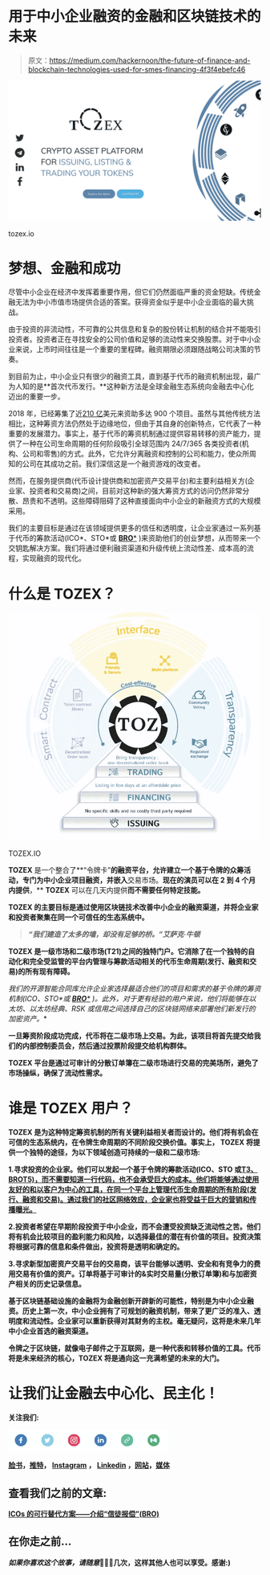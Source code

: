 # 用于中小企业融资的金融和区块链技术的未来

> 原文：<https://medium.com/hackernoon/the-future-of-finance-and-blockchain-technologies-used-for-smes-financing-4f3f4ebefc46>

![](img/bd654efde4fa2f45ddef424d7b289a4f.png)

tozex.io

# 梦想、金融和成功

尽管中小企业在经济中发挥着重要作用，但它们仍然面临严重的资金短缺。传统金融无法为中小市值市场提供合适的答案。获得资金似乎是中小企业面临的最大挑战。

由于投资的非流动性，不可靠的公共信息和复杂的股份转让机制的结合并不能吸引投资者。投资者正在寻找安全的公司价值和足够的流动性来交换股票。对于中小企业来说，上市时间往往是一个重要的里程碑。融资期限必须跟随战略公司决策的节奏。

到目前为止，中小企业只有很少的融资工具，直到基于代币的融资机制出现，最广为人知的是**首次代币发行。**这种新方法是全球金融生态系统向金融去中心化迈出的重要一步。

2018 年，已经筹集了近[210 亿](https://www.coinschedule.com/stats/ALL?dates=Jan+01%2C+2018+to+Dec+31%2C+2018)美元来资助多达 900 个项目。虽然与其他传统方法相比，这种筹资方法仍然处于边缘地位，但由于其自身的创新特点，它代表了一种重要的发展潜力。事实上，基于代币的筹资机制通过提供容易转移的资产能力，提供了一种在公司生命周期的任何阶段吸引全球范围内 24/7/365 各类投资者(机构、公司和零售)的方式。此外，它允许分离融资和控制的公司和能力，使众所周知的公司在其成功之前。我们深信这是一个融资游戏的改变者。

然而，在服务提供商(代币设计提供商和加密资产交易平台)和主要利益相关方(企业家、投资者和交易商)之间，目前对这种新的强大筹资方式的访问仍然非常分散、昂贵和不透明。这些障碍阻碍了这种直接面向中小企业的新融资方式的大规模采用。

我们的主要目标是通过在该领域提供更多的信任和透明度，让企业家通过一系列基于代币的筹款活动(ICO*、STO*或 [**BRO***](https://hackernoon.com/viable-alternative-to-icos-introduction-of-the-believers-reward-offering-bro-7efbdbe0c25f) )来资助他们的创业梦想，从而带来一个交钥匙解决方案。我们将通过便利融资渠道和升级传统上流动性差、成本高的流程，实现融资的现代化。

# **什么是 TOZEX？**

![](img/3496319d0ba2562f9ca9442957c4c8e9.png)

TOZEX.IO

**TOZEX** 是一个整合了**“令牌卡”**的融资平台，允许建立一个基于令牌的众筹活动，专门为中小企业项目融资，并嵌入**交易市场。**现在的演员可以在 2 到 4 个月内提供**，** **TOZEX** 可以在几天内提供**而不需要任何特定技能。**

**TOZEX 的主要目标是通过使用区块链技术改善中小企业的融资渠道，并将企业家和投资者聚集在同一个可信任的生态系统中。**

> *****“我们建造了太多的墙，却没有足够的桥。”艾萨克·牛顿*****

**TOZEX 是一级市场和二级市场(T21)之间的独特门户。它消除了在一个独特的自动化和完全受监管的平台内管理与筹款活动相关的代币生命周期(**发行、融资和交易**)的所有现有障碍。**

**我们的开源智能合同库允许企业家选择最适合他们的项目和需求的基于令牌的筹资机制(ICO*、STO*或 [**BRO***](https://hackernoon.com/viable-alternative-to-icos-introduction-of-the-believers-reward-offering-bro-7efbdbe0c25f) )。此外，对于更有经验的用户来说，他们将能够在**以太坊、以太坊经典、RSK 或信用**之间选择自己的区块链网络来部署他们新发行的加密资产。**

**一旦筹资阶段成功完成，代币将在二级市场上交易。为此，该项目将首先提交给我们的内部控制委员会，然后通过投票阶段提交给机构群体。**

****TOZEX** 平台是通过可审计的分散订单簿在二级市场进行交易的完美场所，避免了市场操纵，确保了流动性需求。**

# ****谁是 TOZEX 用户？****

**TOZEX 是为这种特定筹资机制的所有关键利益相关者而设计的。他们将有机会在可信的生态系统内，在令牌生命周期的不同阶段交换价值。事实上， **TOZEX** 将提供一个独特的途径，为以下领域创造可持续的一级和二级市场:**

**1.寻求投资的企业家。他们可以发起一个基于令牌的筹款活动(ICO、STO 或[T3、BROT5)，而不需要知道一行代码，也不会承受巨大的成本。他们将能够通过使用友好的和以客户为中心的工具，在同一个平台上管理代币生命周期的所有阶段(发行、融资和交易)。通过我们的社区网络效应，企业家也将受益于巨大的营销和传播曝光。](https://hackernoon.com/viable-alternative-to-icos-introduction-of-the-believers-reward-offering-bro-7efbdbe0c25f)**

**2.**投资者**希望在早期阶段投资于中小企业，而不会遭受投资缺乏流动性之苦。他们将有机会比较项目的盈利能力和风险，以选择最佳的潜在有价值的项目。投资决策将根据可靠的信息和条件做出，投资将是透明和确定的。**

**3.**寻求新型加密资产交易平台的交易商**，该平台能够以透明、安全和有竞争力的费用交易有价值的资产。订单将基于可审计的&实时交易量(分散订单簿)和与加密资产相关的历史记录信息。**

**基于区块链基础设施的金融将为金融创新开辟新的可能性，特别是为中小企业融资。历史上第一次，中小企业拥有了可规划的融资机制，带来了更广泛的准入、透明度和流动性。企业家可以重新获得对其财务的主权。毫无疑问，这将是未来几年中小企业首选的融资渠道。**

**令牌之于区块链，就像电子邮件之于互联网，是一种代表和转移价值的工具。代币将是未来经济的核心，TOZEX 将是通向这一充满希望的未来的大门。**

# ****让我们让金融去中心化、民主化！****

**关注我们:**

**![](img/1b6ca38cc56e33e4b0c365def84a176d.png)**

**[脸书](https://www.facebook.com/Crypto4Allofficial/)，[推特](https://twitter.com/tozexofficial)， [Instagram](https://www.instagram.com/crypto4all_official/) ， [Linkedin](https://www.linkedin.com/company/crypto4all/) ，[网站](http://tozex.io)，[媒体](/@tozex)**

## **查看我们之前的文章:**

**[**ICOs 的可行替代方案——介绍“信徒报偿”(BRO)**](https://hackernoon.com/viable-alternative-to-icos-introduction-of-the-believers-reward-offering-bro-7efbdbe0c25f)**

## **在你走之前…**

***如果你喜欢这个故事，请随意*👏👏👏几次，这样其他人也可以享受。感谢:)**